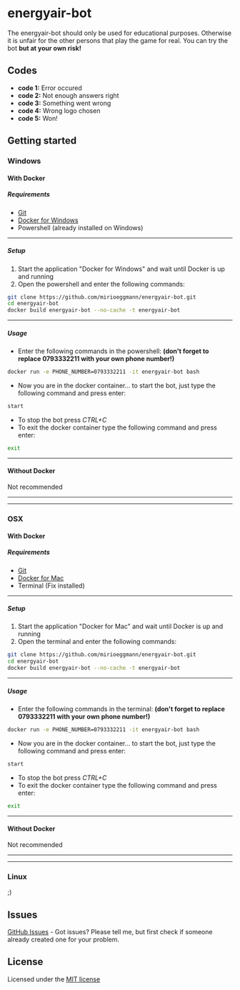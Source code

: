 # energyair-bot
The energyair-bot should only be used for educational purposes. Otherwise it is unfair for the other persons that play the game for real. You can try the bot **but at your own risk!**

## Codes
- **code 1:** Error occured
- **code 2:** Not enough answers right
- **code 3:** Something went wrong
- **code 4:** Wrong logo chosen
- **code 5:** Won!

## Getting started
### Windows
#### With Docker
##### Requirements
- [Git](https://git-scm.com/downloads)
- [Docker for Windows](https://store.docker.com/editions/community/docker-ce-desktop-windows)
- Powershell (already installed on Windows)
---

##### Setup
1. Start the application "Docker for Windows" and wait until Docker is up and running
2. Open the powershell and enter the following commands:
```bash
git clone https://github.com/mirioeggmann/energyair-bot.git
cd energyair-bot
docker build energyair-bot --no-cache -t energyair-bot
```
---

##### Usage
- Enter the following commands in the powershell: **(don't forget to replace 0793332211 with your own phone number!)**
```bash
docker run -e PHONE_NUMBER=0793332211 -it energyair-bot bash
```
- Now you are in the docker container... to start the bot, just type the following command and press enter:
```bash
start
```
- To stop the bot press *CTRL+C*
- To exit the docker container type the following command and press enter:
```bash
exit
```
---

#### Without Docker
Not recommended

---
---

### OSX
#### With Docker
##### Requirements
- [Git](https://git-scm.com/downloads)
- [Docker for Mac](https://store.docker.com/editions/community/docker-ce-desktop-mac)
- Terminal (Fix installed)
---

##### Setup
1. Start the application "Docker for Mac" and wait until Docker is up and running
2. Open the terminal and enter the following commands:
```bash
git clone https://github.com/mirioeggmann/energyair-bot.git
cd energyair-bot
docker build energyair-bot --no-cache -t energyair-bot
```
---

##### Usage
- Enter the following commands in the terminal: **(don't forget to replace 0793332211 with your own phone number!)**
```bash
docker run -e PHONE_NUMBER=0793332211 -it energyair-bot bash
```
- Now you are in the docker container... to start the bot, just type the following command and press enter:
```bash
start
```
- To stop the bot press *CTRL+C*
- To exit the docker container type the following command and press enter:
```bash
exit
```
---

#### Without Docker
Not recommended

---
---

### Linux
;)

## Issues
[GitHub Issues](https://github.com/luvirx/energyair-bot/issues) - Got issues? Please tell me, but first check if someone already created one for your problem.

## License
Licensed under the [MIT license](https://opensource.org/licenses/MIT)
